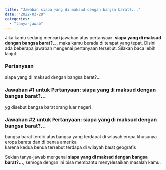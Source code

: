 ```yaml
---
title: "Jawaban siapa yang di maksud dengan bangsa barat?..."
date: "2022-03-28"
categories: 
  - "tanya-jawab"
---
```


Jika kamu sedang mencari jawaban atas pertanyaan: **siapa yang di maksud dengan bangsa barat?...**, maka kamu berada di tempat yang tepat. Disini ada beberapa jawaban mengenai pertanyaan tersebut. Silakan baca lebih lanjut.

### Pertanyaan

siapa yang di maksud dengan bangsa barat?...

### Jawaban #1 untuk Pertanyaan: siapa yang di maksud dengan bangsa barat?...

yg disebut bangsa barat orang luar negeri

### Jawaban #2 untuk Pertanyaan: siapa yang di maksud dengan bangsa barat?...

bangsa barat terdiri atas bangsa yang terdapat di wilayah eropa khusunya eropa barata dan di benua amerika  
karena kedua benua tersebut terdapa di wilayah barat geografis

Sekian tanya-jawab mengenai **siapa yang di maksud dengan bangsa barat?...**, semoga dengan ini bisa membantu menyelesaikan masalah kamu.
